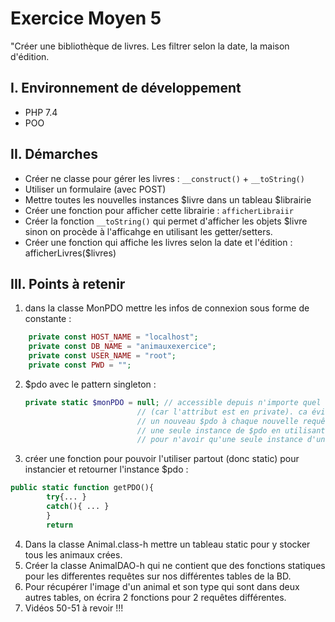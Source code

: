 # Exercice Moyen 5

"Créer une bibliothèque de livres. Les filtrer selon la date, la maison d'édition.

## I. Environnement de développement

* PHP 7.4
* POO

## II. Démarches
- Créer ne classe pour gérer les livres : `__construct()` + `__toString()`
- Utiliser un formulaire (avec POST)
- Mettre toutes les nouvelles instances $livre dans un tableau $librairie
- Créer une fonction pour afficher cette librairie : ` afficherLibraiir `
- Créer la fonction `__toString()` qui permet d'afficher les objets $livre sinon on procède à l'afficahge en utilisant les getter/setters.
- Créer une fonction qui affiche les livres selon la date et l'édition : afficherLivres($livres)

## III. Points à retenir
 
1. dans la classe MonPDO mettre les infos de connexion sous forme de constante :
```php
    private const HOST_NAME = "localhost";
    private const DB_NAME = "animauxexercice";
    private const USER_NAME = "root";
    private const PWD = "";
```
2. $pdo avec le pattern singleton :
   ```php
   private static $monPDO = null; // accessible depuis n'importe quel objet de la classe 
                            // (car l'attribut est en private). ca évite de generer 
                            // un nouveau $pdo à chaque nouvelle requête.  On conserve 
                            // une seule instance de $pdo en utilisant le pattern singleton 
                            // pour n'avoir qu'une seule instance d'une classe.
    ```

3. créer une fonction pour pouvoir l'utiliser partout (donc static) pour instancier et retourner l'instance $pdo :
```php
public static function getPDO(){
        try{... }
        catch(){ ... }
        }
        return 
```
4. Dans la classe Animal.class-h mettre un tableau static pour y stocker tous les animaux crées.
5. Créer la classe AnimalDAO-h qui ne contient que des fonctions statiques pour les differentes requêtes sur nos différentes tables de la BD.
6. Pour récupérer l'image d'un animal et son type qui sont dans deux autres tables, on écrira 2 fonctions pour 2 requêtes différentes.
7. Vidéos 50-51 à revoir !!!